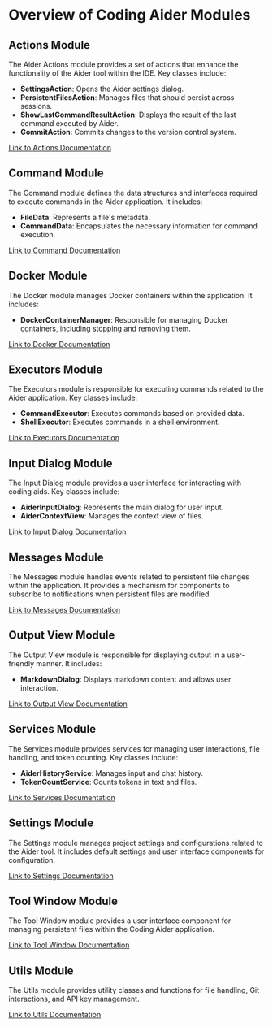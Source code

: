 # Overview of Coding Aider Modules

## Actions Module
The Aider Actions module provides a set of actions that enhance the functionality of the Aider tool within the IDE. Key classes include:
- **SettingsAction**: Opens the Aider settings dialog.
- **PersistentFilesAction**: Manages files that should persist across sessions.
- **ShowLastCommandResultAction**: Displays the result of the last command executed by Aider.
- **CommitAction**: Commits changes to the version control system.

[Link to Actions Documentation](src/main/kotlin/de/andrena/codingaider/actions/actions.md)

## Command Module
The Command module defines the data structures and interfaces required to execute commands in the Aider application. It includes:
- **FileData**: Represents a file's metadata.
- **CommandData**: Encapsulates the necessary information for command execution.

[Link to Command Documentation](src/main/kotlin/de/andrena/codingaider/command/command.md)

## Docker Module
The Docker module manages Docker containers within the application. It includes:
- **DockerContainerManager**: Responsible for managing Docker containers, including stopping and removing them.

[Link to Docker Documentation](src/main/kotlin/de/andrena/codingaider/docker/docker.md)

## Executors Module
The Executors module is responsible for executing commands related to the Aider application. Key classes include:
- **CommandExecutor**: Executes commands based on provided data.
- **ShellExecutor**: Executes commands in a shell environment.

[Link to Executors Documentation](src/main/kotlin/de/andrena/codingaider/executors/executors.md)

## Input Dialog Module
The Input Dialog module provides a user interface for interacting with coding aids. Key classes include:
- **AiderInputDialog**: Represents the main dialog for user input.
- **AiderContextView**: Manages the context view of files.

[Link to Input Dialog Documentation](src/main/kotlin/de/andrena/codingaider/inputdialog/inputdialog.md)

## Messages Module
The Messages module handles events related to persistent file changes within the application. It provides a mechanism for components to subscribe to notifications when persistent files are modified.

[Link to Messages Documentation](src/main/kotlin/de/andrena/codingaider/messages/messages.md)

## Output View Module
The Output View module is responsible for displaying output in a user-friendly manner. It includes:
- **MarkdownDialog**: Displays markdown content and allows user interaction.

[Link to Output View Documentation](src/main/kotlin/de/andrena/codingaider/outputview/outputview.md)

## Services Module
The Services module provides services for managing user interactions, file handling, and token counting. Key classes include:
- **AiderHistoryService**: Manages input and chat history.
- **TokenCountService**: Counts tokens in text and files.

[Link to Services Documentation](src/main/kotlin/de/andrena/codingaider/services/services.md)

## Settings Module
The Settings module manages project settings and configurations related to the Aider tool. It includes default settings and user interface components for configuration.

[Link to Settings Documentation](src/main/kotlin/de/andrena/codingaider/settings/settings.md)

## Tool Window Module
The Tool Window module provides a user interface component for managing persistent files within the Coding Aider application.

[Link to Tool Window Documentation](src/main/kotlin/de/andrena/codingaider/toolwindow/toolwindow.md)

## Utils Module
The Utils module provides utility classes and functions for file handling, Git interactions, and API key management.

[Link to Utils Documentation](src/main/kotlin/de/andrena/codingaider/utils/utils.md)
